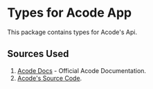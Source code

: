 # Types for Acode App

This package contains types for Acode's Api.

## Sources Used

1. [Acode Docs](https://docs.acode.app/docs) - Official Acode Documentation.
1. [Acode's Source Code](https://github.com/Acode-Foundation/Acode).
